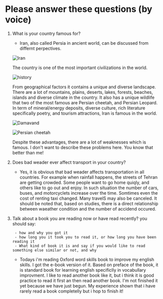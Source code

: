 # Please answer these questions (**by voice**)

1. What is your country famous for?
    - Iran, also called Persia in ancient world, can be discussed from differnt perpectives.

    ![Iran](https://upload.wikimedia.org/wikipedia/commons/thumb/a/a8/Iran_%28orthographic_projection%29.svg/375px-Iran_%28orthographic_projection%29.svg.png)

    The country is one of the most important civilizations in the world.

    ![history](https://upload.wikimedia.org/wikipedia/commons/thumb/0/09/Medes_and_Persians_at_eastern_stairs_of_the_Apadana%2C_Persepolis.JPG/1280px-Medes_and_Persians_at_eastern_stairs_of_the_Apadana%2C_Persepolis.JPG)

    From geographical factors it contains a unique and diverse landscape. There are a lot of mountains, plains, deserts, lakes, forests, beaches, islands and diverse climate in the country. It also has a unique wildlife that two of the most famous are Persian cheetah, and Persian Leopard. In term of mineral/energy deposits, diverse culture, rich literature specifically poetry, and tourism attractions, Iran is famous in the world.

    ![Damavand](https://upload.wikimedia.org/wikipedia/commons/thumb/8/8d/981012-Damavand-South-IMG_9861-2.jpg/1920px-981012-Damavand-South-IMG_9861-2.jpg)

    ![Persian cheetah](https://upload.wikimedia.org/wikipedia/commons/a/ab/Kooshki_%28Iranian_Cheetah%29_03.jpg)

    Despite these advantages, there are a lot of weaknesses which is famous. I don't want to describe these problems here. You know that better than me!

2. Does bad weader ever affect transport in your country?
    - Yes, it is obvious that bad weader affects transportation in all countries. For example when rainfall happens, the streets of Tehran are getting crowded. Some people want to go home quiqly, and others like to go out and enjoy. In such situation the number of cars, buses, and motorcyclets increase over the time. Somtimes even the cost of renting taxi changed. Many travelS may also be canceled. It should be noted that, based on studies, there is a direct relationship between waeather condition and the number of accidend occured.

3. Talk about a book you are reading now or have read recently?
you should say:

        - how and why you got it
        - how long you it took you to read it, or how long you have been reading it
        - What kind of book it is and say if you would like to read something else similar or not, and why

    - Todays i'm reading Oxford word skills book to improve my english skills. I got the e-book version of it. Based on preface of the book, it is standard book for learning english specificlly in vocabullary improvment. I like to read another book like it, but i think it is good practice to read it first an then read another book. I'm not finished it yet because we have just begun. My experience shown that i have rarely read a book completelly but i hop to finish it!
